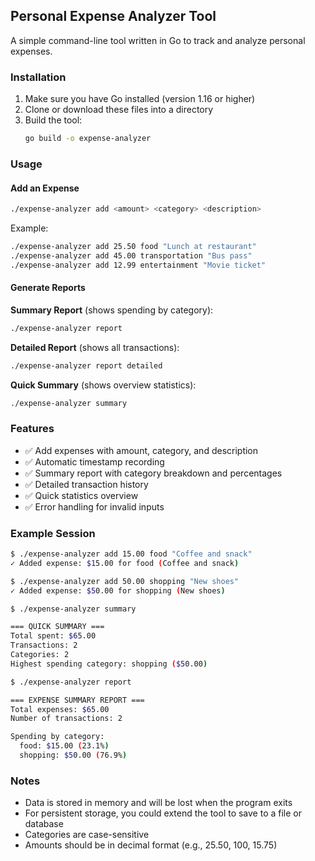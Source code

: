 ## Personal Expense Analyzer Tool

A simple command-line tool written in Go to track and analyze personal expenses.

### Installation

1. Make sure you have Go installed (version 1.16 or higher)
2. Clone or download these files into a directory
3. Build the tool:
   ```bash
   go build -o expense-analyzer
   ```

### Usage

#### Add an Expense
```bash
./expense-analyzer add <amount> <category> <description>
```
Example:
```bash
./expense-analyzer add 25.50 food "Lunch at restaurant"
./expense-analyzer add 45.00 transportation "Bus pass"
./expense-analyzer add 12.99 entertainment "Movie ticket"
```

#### Generate Reports

**Summary Report** (shows spending by category):
```bash
./expense-analyzer report
```

**Detailed Report** (shows all transactions):
```bash
./expense-analyzer report detailed
```

**Quick Summary** (shows overview statistics):
```bash
./expense-analyzer summary
```

### Features

- ✅ Add expenses with amount, category, and description
- ✅ Automatic timestamp recording
- ✅ Summary report with category breakdown and percentages
- ✅ Detailed transaction history
- ✅ Quick statistics overview
- ✅ Error handling for invalid inputs

### Example Session

```bash
$ ./expense-analyzer add 15.00 food "Coffee and snack"
✓ Added expense: $15.00 for food (Coffee and snack)

$ ./expense-analyzer add 50.00 shopping "New shoes"
✓ Added expense: $50.00 for shopping (New shoes)

$ ./expense-analyzer summary

=== QUICK SUMMARY ===
Total spent: $65.00
Transactions: 2
Categories: 2
Highest spending category: shopping ($50.00)

$ ./expense-analyzer report

=== EXPENSE SUMMARY REPORT ===
Total expenses: $65.00
Number of transactions: 2

Spending by category:
  food: $15.00 (23.1%)
  shopping: $50.00 (76.9%)
```

### Notes

- Data is stored in memory and will be lost when the program exits
- For persistent storage, you could extend the tool to save to a file or database
- Categories are case-sensitive
- Amounts should be in decimal format (e.g., 25.50, 100, 15.75)